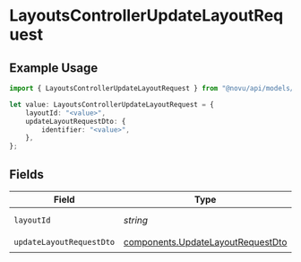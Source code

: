 # LayoutsControllerUpdateLayoutRequest

## Example Usage

```typescript
import { LayoutsControllerUpdateLayoutRequest } from "@novu/api/models/operations";

let value: LayoutsControllerUpdateLayoutRequest = {
    layoutId: "<value>",
    updateLayoutRequestDto: {
        identifier: "<value>",
    },
};
```

## Fields

| Field                                                                                  | Type                                                                                   | Required                                                                               | Description                                                                            |
| -------------------------------------------------------------------------------------- | -------------------------------------------------------------------------------------- | -------------------------------------------------------------------------------------- | -------------------------------------------------------------------------------------- |
| `layoutId`                                                                             | *string*                                                                               | :heavy_check_mark:                                                                     | The layout id                                                                          |
| `updateLayoutRequestDto`                                                               | [components.UpdateLayoutRequestDto](../../models/components/updatelayoutrequestdto.md) | :heavy_check_mark:                                                                     | N/A                                                                                    |
